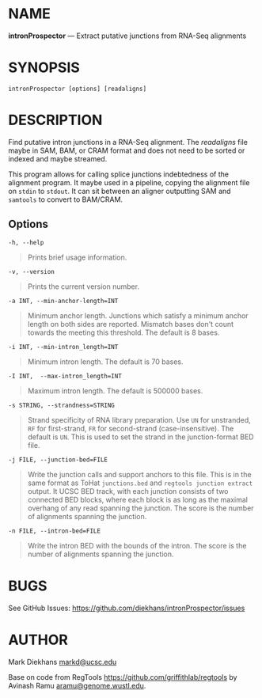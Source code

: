 NAME
====

**intronProspector** — Extract putative junctions from RNA-Seq alignments

SYNOPSIS
========

`intronProspector [options] [readaligns]`

DESCRIPTION
===========

Find putative intron junctions in a RNA-Seq alignment. The *readaligns* file maybe in SAM, BAM, or CRAM format and does not need to be sorted or indexed and maybe streamed.

This program allows for calling splice junctions indebtedness of the alignment program.  It maybe used in a pipeline, copying the alignment file on `stdin` to `stdout`.  It can sit between an aligner outputting SAM and `samtools` to convert to BAM/CRAM.

Options
-------

`-h, --help`

> Prints brief usage information.

`-v, --version`

> Prints the current version number.

`-a INT, --min-anchor-length=INT`

> Minimum anchor length. Junctions which satisfy a minimum anchor length on both sides are reported.  Mismatch bases don't count towards the meeting this threshold.  The default is 8 bases.

`-i INT, --min-intron_length=INT`

> Minimum intron length. The default is 70 bases.

`-I INT,  --max-intron_length=INT`

> Maximum intron length. The default is 500000 bases.

`-s STRING, --strandness=STRING`

> Strand specificity of RNA library preparation.  Use `UN` for unstranded, `RF` for first-strand, `FR` for second-strand (case-insensitive).  The default is `UN`.  This is used to set the strand in the junction-format BED file.

`-j FILE, --junction-bed=FILE`

> Write the junction calls and support anchors to this file.  This is in the same format as ToHat `junctions.bed` and `regtools junction extract` output.  It UCSC BED track, with each junction consists of two connected BED blocks, where each block is as long as the maximal overhang of any read spanning the junction. The score is the number of alignments spanning the junction.

`-n FILE, --intron-bed=FILE`

> Write the intron BED with the bounds of the intron. The score is the number of alignments spanning the junction.


BUGS
====

See GitHub Issues: <https://github.com/diekhans/intronProspector/issues>

AUTHOR
======

Mark Diekhans <markd@ucsc.edu>

Base on code from RegTools <https://github.com/griffithlab/regtools>
by Avinash Ramu <aramu@genome.wustl.edu>.

